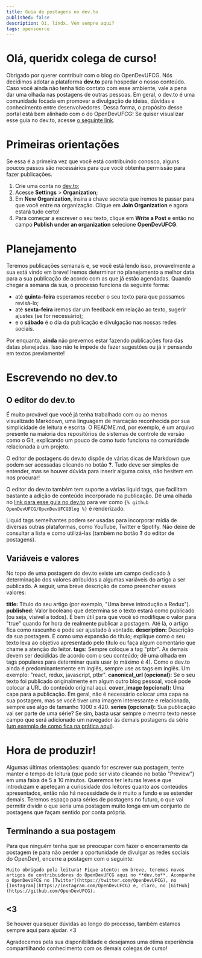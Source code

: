 ```yaml
---
title: Guia de postagens no dev.to
published: false
description: Oi, lindx. Vem sempre aqui?
tags: opensource
---
```

 
# Olá, queridx colega de curso! 

Obrigado por querer contribuir com o blog do OpenDevUFCG. Nós decidimos adotar a plataforma **dev.to** para hospedar o nosso conteúdo. Caso você ainda não tenha tido contato com esse ambiente, vale a pena dar uma olhada nas postagens de outras pessoas. Em geral, o dev.to é uma comunidade focada em promover a divulgação de ideias, dúvidas e conhecimento entre desenvolvedores. Dessa forma, o propósito desse portal está bem alinhado com o do OpenDevUFCG!
Se quiser visualizar esse guia no dev.to, acesse [o seguinte link](https://dev.to/opendevufcg/guia-de-postagens-no-dev-to-3c1b-temp-slug-6645055?preview=425fc609e9fa6bbd74139294f6c7220e91b6e75c9f38c54d0549d7886b8537a20d36d21bb00ccb2de68aaaa789a28f37e13a48542d6fab81ef7ddb0c).

# Primeiras orientações

Se essa é a primeira vez que você está contribuindo conosco, alguns poucos passos são necessários para que você obtenha permissão para fazer publicações.

1. Crie uma conta no [dev.to](https://dev.to);
2. Acesse **Settings** > **Organization**;
3. Em **New Organization**, insira a chave secreta que iremos te passar para que você entre na organização. Clique em **Join Organization** e agora estará tudo certo!
4. Para começar a escrever o seu texto, clique em **Write a Post** e então no campo **Publish under an organization** selecione **OpenDevUFCG**. 

# Planejamento

Teremos publicações semanais e, se você está lendo isso, provavelmente a sua está vindo em breve! Iremos determinar no planejamento a melhor data para a sua publicação de acordo com as que já estão agendadas. Quando chegar a semana da sua, o processo funciona da seguinte forma:

- até **quinta-feira** esperamos receber o seu texto para que possamos revisá-lo;
- até **sexta-feira** iremos dar um feedback em relação ao texto, sugerir ajustes (se for necessário);
- e o **sábado** é o dia da publicação e divulgação nas nossas redes sociais.

Por enquanto, **ainda** não prevemos estar fazendo publicações fora das datas planejadas. Isso não te impede de fazer sugestões ou já ir pensando em textos previamente!

# Escrevendo no dev.to

## O editor do dev.to

É muito provável que você já tenha trabalhado com ou ao menos visualizado Markdown, uma linguagem de marcação reconhecida por sua simplicidade de leitura e escrita. O README.md, por exemplo, é um arquivo presente na maioria dos repositórios de sistemas de controle de versão como o Git, explicando um pouco de como tudo funciona na comunidade relacionada a um projeto.

O editor de postagens do dev.to dispõe de várias dicas de Markdown que podem ser acessadas clicando no botão **?**. Tudo deve ser simples de entender, mas se houver dúvida para inserir alguma coisa, não hesitem em nos procurar!

O editor do dev.to também tem suporte a várias liquid tags, que facilitam bastante a adição de conteúdo incorporado na publicação. Dê uma olhada no [link para esse guia no dev.to](https://dev.to/opendevufcg/guia-de-postagens-no-dev-to-3c1b-temp-slug-6645055?preview=425fc609e9fa6bbd74139294f6c7220e91b6e75c9f38c54d0549d7886b8537a20d36d21bb00ccb2de68aaaa789a28f37e13a48542d6fab81ef7ddb0c) para ver como `{% github OpenDevUFCG/OpenDevUFCGBlog %}` é renderizado.

Liquid tags semelhantes podem ser usadas para incorporar mídia de diversas outras plataformas, como YouTube, Twitter e Spotify. Não deixe de consultar a lista e como utilizá-las (também no botão **?** do editor de postagens).

## Variáveis e valores

No topo de uma postagem do dev.to existe um campo dedicado à determinação dos valores atribuídos a algumas variáveis do artigo a ser publicado. A seguir, uma breve descrição de como preencher esses valores:

**title:** Título do seu artigo (por exemplo, "Uma breve introdução a Redux").
**published:** Valor booleano que determina se o texto estará como publicado (ou seja, visível a todos). É bem útil para que você só modifique o valor para "true" quando for hora de realmente publicar a postagem. Até lá, o artigo fica como rascunho e pode ser ajustado à vontade.
**description:** Descrição da sua postagem. É como uma expansão do título; explique como o seu texto leva ao objetivo apresentado pelo título ou faça algum comentário que chame a atenção do leitor.
**tags:** Sempre coloque a tag "ptbr". As demais devem ser decididas de acordo com o seu conteúdo; dê uma olhada em tags populares para determinar quais usar (o máximo é 4). Como o dev.to ainda é predominantemente em inglês, sempre use as tags em inglês. Um exemplo: "react, redux, javascript, ptbr". 
**canonical_url (opcional):** Se o seu texto foi publicado originalmente em algum outro blog pessoal, você pode colocar a URL do conteúdo original aqui.
**cover_image (opcional):** Uma capa para a publicação. Em geral, não é necessário colocar uma capa na sua postagem, mas se você tiver uma imagem interessante e relacionada, sempre use algo de tamanho 1000 x 420.
**series (opcional):** Sua publicação vai ser parte de uma série? Se sim, basta usar sempre o mesmo texto nesse campo que será adicionado um navegador às demais postagens da série ([um exemplo de como fica na prática aqui](https://dev.to/azure/learning-python-from-scratch-getting-started-windows-40e9)).

# Hora de produzir!

Algumas últimas orientações: quando for escrever sua postagem, tente manter o tempo de leitura (que pode ser visto clicando no botão "Preview") em uma faixa de 5 a 10 minutos. Queremos ter leituras leves e que introduzam e apeteçam a curiosidade dos leitores quanto aos conteúdos apresentados, então não há necessidade de ir muito a fundo e se estender demais. Teremos espaço para séries de postagens no futuro, o que vai permitir dividir o que seria uma postagem muito longa em um conjunto de postagens que façam sentido por conta própria.

## Terminando a sua postagem

Para que ninguém tenha que se preocupar com fazer o encerramento da postagem (e para não perder a oportunidade de divulgar as redes sociais do OpenDev), encerre a postagem com o seguinte:

```
Muito obrigado pela leitura! Fique atento: em breve, teremos novos artigos de contribuidores do OpenDevUFCG aqui no **dev.to**. Acompanhe o OpenDevUFCG no [Twitter](https://twitter.com/OpenDevUFCG), no [Instagram](https://instagram.com/OpenDevUFCG) e, claro, no [GitHub](https://github.com/OpenDevUFCG).
```

## <3

Se houver quaisquer dúvidas ao longo do processo, também estamos sempre aqui para ajudar. <3

Agradecemos pela sua disponibilidade e desejamos uma ótima experiência compartilhando conhecimento com os demais colegas de curso!
